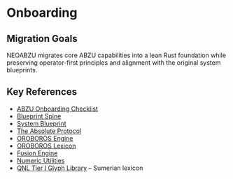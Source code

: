 # Onboarding

## Migration Goals

NEOABZU migrates core ABZU capabilities into a lean Rust foundation while preserving operator-first principles and alignment with the original system blueprints.

## Key References

- [ABZU Onboarding Checklist](../../docs/onboarding/README.md)
- [Blueprint Spine](../../docs/blueprint_spine.md)
- [System Blueprint](../../docs/system_blueprint.md)
- [The Absolute Protocol](../../docs/The_Absolute_Protocol.md)
- [OROBOROS Engine](OROBOROS_Engine.md)
- [OROBOROS Lexicon](OROBOROS_Lexicon.md)
- [Fusion Engine](../fusion/src/lib.rs)
- [Numeric Utilities](../numeric/src/lib.rs)
- [QNL Tier I Glyph Library](QNL_Library.md) – Sumerian lexicon

